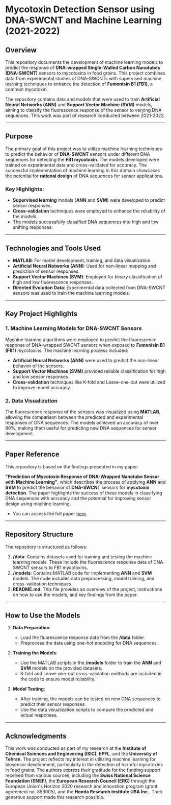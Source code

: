 # Mycotoxin Detection Sensor using DNA-SWCNT and Machine Learning (2021-2022)

## Overview
This repository documents the development of machine learning models to predict the response of **DNA-wrapped Single-Walled Carbon Nanotubes (DNA-SWCNT)** sensors to mycotoxins in food grains. This project combines data from experimental studies of DNA-SWCNTs with supervised machine learning techniques to enhance the detection of **Fumonisin B1 (FB1)**, a common mycotoxin. 

The repository contains data and models that were used to train **Artificial Neural Networks (ANN)** and **Support Vector Machine (SVM)** models, aiming to classify the fluorescence response of the sensor to varying DNA sequences. This work was part of research conducted between 2021-2022.

---

## Purpose
The primary goal of this project was to utilize machine learning techniques to predict the behavior of **DNA-SWCNT** sensors under different DNA sequences for detecting the **FB1 mycotoxin**. The models developed were trained on experimental data and cross-validated for accuracy. The successful implementation of machine learning in this domain showcases the potential for **rational design** of DNA sequences for sensor applications.

### Key Highlights:
- **Supervised learning** models (**ANN** and **SVM**) were developed to predict sensor responses.
- **Cross-validation** techniques were employed to enhance the reliability of the models.
- The models successfully classified DNA sequences into high and low shifting responses.

---

## Technologies and Tools Used
- **MATLAB**: For model development, training, and data visualization.
- **Artificial Neural Networks (ANN)**: Used for non-linear mapping and prediction of sensor responses.
- **Support Vector Machines (SVM)**: Employed for binary classification of high and low fluorescence responses.
- **Directed Evolution Data**: Experimental data collected from DNA-SWCNT sensors was used to train the machine learning models.

---

## Key Project Highlights

### 1. Machine Learning Models for DNA-SWCNT Sensors
Machine learning algorithms were employed to predict the fluorescence response of DNA-wrapped SWCNT sensors when exposed to **Fumonisin B1 (FB1)** mycotoxins. The machine learning process included:
- **Artificial Neural Networks (ANN)** were used to predict the non-linear behavior of the sensors.
- **Support Vector Machines (SVM)** provided reliable classification for high and low sensor responses.
- **Cross-validation** techniques like K-fold and Leave-one-out were utilized to improve model accuracy.

### 2. Data Visualization
The fluorescence response of the sensors was visualized using **MATLAB**, allowing the comparison between the predicted and experimental responses of DNA sequences. The models achieved an accuracy of over 80%, making them useful for predicting new DNA sequences for sensor development.

---

## Paper Reference
This repository is based on the findings presented in my paper:

**"Prediction of Mycotoxin Response of DNA-Wrapped Nanotube Sensor with Machine Learning"**, which describes the process of applying **ANN** and **SVM** to predict the behavior of **DNA-SWCNT** sensors for **mycotoxin detection**. The paper highlights the success of these models in classifying DNA sequences with accuracy and the potential for improving sensor design using machine learning.

- You can access the full paper [here](https://doi.org/10.1101/2023.09.07.556334).

---

## Repository Structure
The repository is structured as follows:

1. **/data**: Contains datasets used for training and testing the machine learning models. These include the fluorescence response data of DNA-SWCNT sensors to FB1 mycotoxins.
2. **/models**: Contains MATLAB code for implementing **ANN** and **SVM** models. The code includes data preprocessing, model training, and cross-validation techniques.
3. **README.md**: This file provides an overview of the project, instructions on how to use the models, and key findings from the paper.

---

## How to Use the Models
1. **Data Preparation**:
   - Load the fluorescence response data from the **/data** folder.
   - Preprocess the data using one-hot encoding for DNA sequences.

2. **Training the Models**:
   - Use the MATLAB scripts in the **/models** folder to train the **ANN** and **SVM** models on the provided datasets.
   - K-fold and Leave-one-out cross-validation methods are included in the code to ensure model reliability.

3. **Model Testing**:
   - After training, the models can be tested on new DNA sequences to predict their sensor responses.
   - Use the data visualization scripts to compare the predicted and actual responses.

---

## Acknowledgments
This work was conducted as part of my research at the **Institute of Chemical Sciences and Engineering (ISIC)**, **EPFL**, and the **University of Tehran**. The project reflects my interest in utilizing machine learning for biosensor development, particularly in the detection of harmful mycotoxins in food grains. The authors express their gratitude for the funding support received from various sources, including the **Swiss National Science Foundation (SNSF)**, the **European Research Council (ERC)** through the European Union's Horizon 2020 research and innovation program (grant agreement no. 853005), and the **Honda Research Institute USA Inc.**. Their generous support made this research possible.


